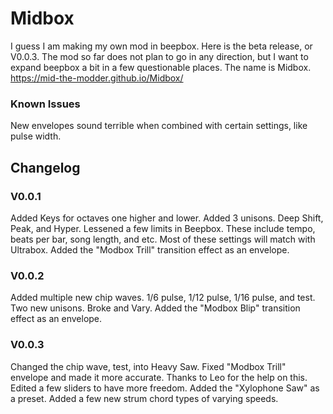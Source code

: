 # Midbox
I guess I am making my own mod in beepbox. Here is the beta release, or V0.0.3.
The mod so far does not plan to go in any direction, but I want to expand beepbox a bit in a few questionable places.
The name is Midbox. 
https://mid-the-modder.github.io/Midbox/
### Known Issues
New envelopes sound terrible when combined with certain settings, like pulse width.
## Changelog
### V0.0.1
Added Keys for octaves one higher and lower.
Added 3 unisons. Deep Shift, Peak, and Hyper.
Lessened a few limits in Beepbox. These include tempo, beats per bar, song length, and etc. Most of these settings will match with Ultrabox.
Added the "Modbox Trill" transition effect as an envelope.

### V0.0.2
Added multiple new chip waves. 1/6 pulse, 1/12 pulse, 1/16 pulse, and test.
Two new unisons. Broke and Vary.
Added the "Modbox Blip" transition effect as an envelope.

### V0.0.3
Changed the chip wave, test, into Heavy Saw.
Fixed "Modbox Trill" envelope and made it more accurate. Thanks to Leo for the help on this.
Edited a few sliders to have more freedom.
Added the "Xylophone Saw" as a preset.
Added a few new strum chord types of varying speeds.
